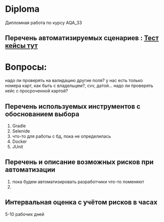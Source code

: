 # Diploma
Дипломная работа по курсу AQA_33

## Перечень автоматизируемых сценариев :  [Тест кейсы тут]([http://example.com/](https://docs.google.com/spreadsheets/d/1LWh1coAMz_B3RbMA1ym3nf8AU5Ls7QBQpc-Mmz1ey38/edit#gid=0))


# Вопросы:
надо ли проверять на валидацию другие поля?
у нас есть только номера карт, как быть с владельцем?, cvv, датой...
надо ли проверять кейс с просроченной картой?


## Перечень используемых инструментов с обоснованием выбора
1. Gradle
2. Selenide
3. что-то для работы с бд, пока не определилась
4. Docker
5. JUnit

## Перечень и описание возможных рисков при автоматизации

1. пока будем автоматизировать разработчики что-то поменяют
2. 


## Интервальная оценка с учётом рисков в часах
5-10 рабочих дней
